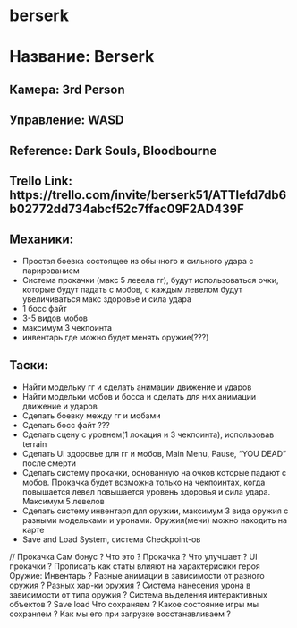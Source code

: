 # berserk

<h1>Название: Berserk</h1>
<h2>Камера: 3rd Person</h2>
<h2>Управление: WASD</h2>
<h2>Reference: Dark Souls, Bloodbourne</h2>
<h2>Trello Link: https://trello.com/invite/berserk51/ATTIefd7db6b02772dd734abcf52c7ffac09F2AD439F </h2>

<h2>Механики:</h2>

- Простая боевка состоящее из обычного и сильного удара с парированием
- Система прокачки (макс 5 левела гг), будут использоваться очки, которые будут падать с мобов, с каждым левелом будут увеличиваться макс здоровье и сила удара
- 1 босс файт
- 3-5 видов мобов
- максимум 3 чекпоинта
- инвентарь где можно будет менять оружие(???)

<h2>Таски:</h2>

- Найти модельку гг и сделать анимации движение и ударов
- Найти модельки мобов и босса и сделать для них анимации движение и ударов
- Сделать боевку между гг и мобами
- Сделать босс файт ???
- Сделать сцену с уровнем(1 локация и 3 чекпоинта), использовав terrain
- Сделать UI здоровье для гг и мобов, Main Menu, Pause, “YOU DEAD” после смерти
- Сделать систему прокачки, основанную на очков которые падают с мобов. Прокачка будет возможна только на чекпоинтах, когда повышается левел повышается уровень здоровья и сила удара. Максимум 5 левелов
- Сделать систему инвентаря для оружии, максимум 3 вида оружия с разными модельками и уронами. Оружия(мечи) можно находить на карте
- Save and Load System, система Checkpoint-ов 

// Прокачка
Сам бонус ? Что это ?
Прокачка ? Что улучшает ?
UI прокачки ?
Прописать как статы влияют на характерисики героя
Оружие:
Инвентарь ?
Разные анимации в зависимости от разного оружия ?
Разных хар-ки оружия ?
Система нанесения урона в зависимости от типа оружия ?
Система выделения интерактивных объектов ?
Save load 
Что сохраняем ? Какое состояние игры мы сохраняем ?
Как мы его при загрузке восстанавливаем ?
